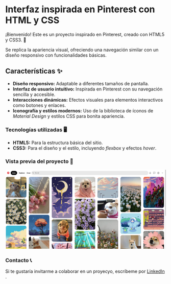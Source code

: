 # Interfaz inspirada en Pinterest con HTML y CSS

¡Bienvenido! Este es un proyecto inspirado en Pinterest, creado con HTML5 y CSS3. 🎨 

Se replica la apariencia visual, ofreciendo una navegación similar con un diseño responsivo con funcionalidades básicas. 

## Características ✨

- **Diseño responsivo:** Adaptable a diferentes tamaños de pantalla.
- **Interfaz de usuario intuitivo:** Inspirada en Pinterest con su navegación sencilla y accesible.
- **Interacciones dinámicas:** Efectos visuales para elementos interactivos como botones y enlaces.
- **Iconografía y estilos modernos:** Uso de la biblioteca de íconos de _Material Design_ y estilos CSS para bonita apariencia. 

### Tecnologías utilizadas  🖥️

- **HTML5:** Para la estructura básica del sitio.
- **CSS3:** Para el diseño y el estilo, incluyendo _flexbox_ y efectos _hover_.

### Vista previa del proyecto 💫

![Demo](imagenes/preview.png)

### Contacto 📞
Si te gustaría invitarme a colaborar en un proyecyo, escríbeme por [LinkedIn](https://www.linkedin.com/in/xelicpaularojasruelas/) .
